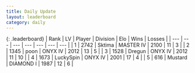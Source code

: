```yaml
---
title: Daily Update
layout: leaderboard
category: daily
---
```


{: .leaderboard}
| Rank | LV | Player | Division | Elo | Wins | Losses |
| --- | --- | --- | --- | --- | --- | --- |
| <span data-change="0">1</span> | 2742 | <span title="ID: 353063">Sktima</span> | MASTER IV | <span data-change="-351">2100</span> | <span data-change="-452">11</span> | <span data-change="-119">3</span> |
| <span data-change="5">2</span> | 1345 | <span title="ID: 540690">poon</span> | ONYX IV | <span data-change="-266">2012</span> | <span data-change="-406">13</span> | <span data-change="-190">5</span> |
| <span data-change="-1">3</span> | 1528 | <span title="ID: 337810">Dregun</span> | ONYX IV | <span data-change="-406">2012</span> | <span data-change="-316">11</span> | <span data-change="-70">10</span> |
| <span data-change="4">4</span> | 1673 | <span title="ID: 498412">LuckySpin</span> | ONYX IV | <span data-change="-251">2001</span> | <span data-change="-128">17</span> | <span data-change="-74">4</span> |
| <span data-change="6">5</span> | 616 | <span title="ID: 611082">Mustard</span> | DIAMOND I | <span data-change="-256">1987</span> | <span data-change="-157">12</span> | <span data-change="-96">6</span> |